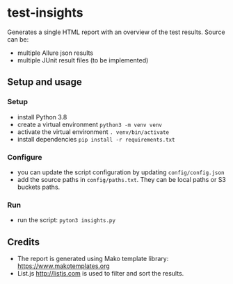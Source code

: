 # test-insights

Generates a single HTML report with an overview of the test results.
Source can be:
- multiple Allure json results
- multiple JUnit result files (to be implemented)

## Setup and usage

### Setup
- install Python 3.8
- create a virtual environment `python3 -m venv venv`
- activate the virtual environment `. venv/bin/activate`
- install dependencies `pip install -r requirements.txt`

### Configure
- you can update the script configuration by updating `config/config.json` 
- add the source paths in `config/paths.txt`. They can be local paths or S3 buckets paths.

### Run
- run the script: `pyton3 insights.py`

## Credits

- The report is generated using Mako template library: https://www.makotemplates.org
- List.js http://listjs.com is used to filter and sort the results.

